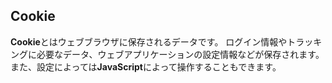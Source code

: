 ## Cookie

**Cookie**とはウェブブラウザに保存されるデータです。
ログイン情報やトラッキングに必要なデータ、ウェブアプリケーションの設定情報などが保存されます。
また、設定によっては**JavaScript**によって操作することもできます。
